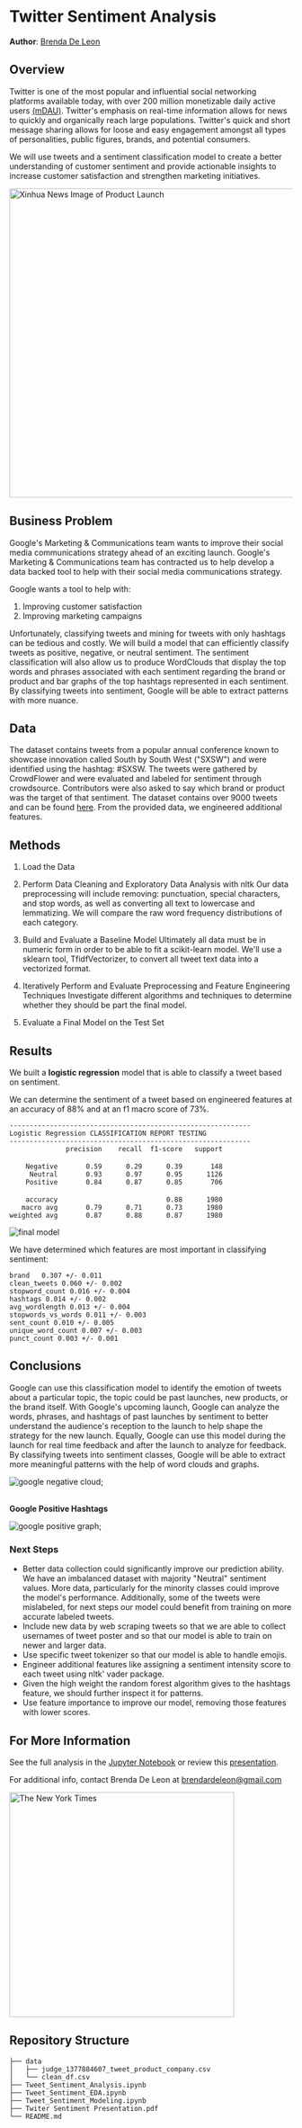 # Twitter Sentiment Analysis
**Author**: [Brenda De Leon](mailto:brendardeleon@gmail.com)

## Overview

Twitter is one of the most popular and influential social networking platforms available today, with over 200 million monetizable daily active users [(mDAU)](https://www.statista.com/statistics/970920/monetizable-daily-active-twitter-users-worldwide/). Twitter's emphasis on real-time information allows for news to quickly and organically reach large populations. Twitter's quick and short message sharing allows for loose and easy engagement amongst all types of personalities, public figures, brands, and potential consumers.

We will use tweets and a sentiment classification model to create a better understanding of customer sentiment and provide actionable insights to increase customer satisfaction and strengthen marketing initiatives.

<img src="https://english.news.cn/20220316/aed3e20f331940c4b8c2b16c1f15b2e6/20220316aed3e20f331940c4b8c2b16c1f15b2e6_96e22deb2-5cd2-4a33-9335-c119411a9451.jpg.jpg" alt="Xinhua News Image of Product Launch" style="width: 550px;"/>


## Business Problem

Google's Marketing & Communications team wants to improve their social media communications strategy ahead of an exciting launch. Google's Marketing & Communications team has contracted us to help develop a data backed tool to help with their social media communications strategy.

Google wants a tool to help with: 
1. Improving customer satisfaction 
2. Improving marketing campaigns

Unfortunately, classifying tweets and mining for tweets with only hashtags can be tedious and costly. We will build a model that can efficiently classify tweets as positive, negative, or neutral sentiment. The sentiment classification will also allow us to produce WordClouds that display the top words and phrases associated with each sentiment regarding the brand or product and bar graphs of the top hashtags represented in each sentiment. By classifying tweets into sentiment, Google will be able to extract patterns with more nuance. 

## Data

The dataset contains tweets from a popular annual conference known to showcase innovation called South by South West ("SXSW") and were identified using the hashtag: #SXSW. The tweets were gathered by CrowdFlower and were evaluated and labeled for sentiment through crowdsource. Contributors were also asked to say which brand or product was the target of that sentiment. The dataset contains over 9000 tweets and can be found [here](https://data.world/crowdflower/brands-and-product-emotions). From the provided data, we engineered additional features.

## Methods

1. Load the Data

2. Perform Data Cleaning and Exploratory Data Analysis with nltk
Our data preprocessing will include removing: punctuation, special characters, and stop words, as well as converting all text to lowercase and lemmatizing. We will compare the raw word frequency distributions of each category.

3. Build and Evaluate a Baseline Model 
Ultimately all data must be in numeric form in order to be able to fit a scikit-learn model. We'll use a sklearn tool, TfidfVectorizer, to convert all tweet text data into a vectorized format.

4. Iteratively Perform and Evaluate Preprocessing and Feature Engineering Techniques
Investigate different algorithms and techniques to determine whether they should be part the final model.

5. Evaluate a Final Model on the Test Set


## Results

We built a <b>logistic regression</b> model that is able to classify a tweet based on sentiment.  

We can determine the sentiment of a tweet based on engineered features at an accuracy of 88% and at an f1 macro score of 73%.

`------------------------------------------------------------`<br>
`Logistic Regression CLASSIFICATION REPORT TESTING` <br>
`------------------------------------------------------------`<br>
`              precision    recall  f1-score   support`<br>
<br>
`    Negative       0.59      0.29      0.39       148`<br>
`     Neutral       0.93      0.97      0.95      1126`<br>
`    Positive       0.84      0.87      0.85       706`<br>
<br>
`    accuracy                           0.88      1980`<br>
`   macro avg       0.79      0.71      0.73      1980`<br>
`weighted avg       0.87      0.88      0.87      1980`<br>

![final model](/finalmodel.png)

We have determined which features are most important in classifying sentiment:

`brand   0.307 +/- 0.011` <br>
`clean_tweets 0.060 +/- 0.002` <br>
`stopword_count 0.016 +/- 0.004` <br>
`hashtags 0.014 +/- 0.002` <br>
`avg_wordlength 0.013 +/- 0.004` <br>
`stopwords_vs_words 0.011 +/- 0.003` <br>
`sent_count 0.010 +/- 0.005` <br>
`unique_word_count 0.007 +/- 0.003` <br>
`punct_count 0.003 +/- 0.001`


## Conclusions

Google can use this classification model to identify the emotion of tweets about a particular topic, the topic could be past launches, new products, or the brand itself. With Google's upcoming launch, Google can analyze the words, phrases, and hashtags of past launches by sentiment to better understand the audience's reception to the launch to help shape the strategy for the new launch. Equally, Google can use this model during the launch for real time feedback and after the launch to analyze for feedback. By classifying tweets into sentiment classes, Google will be able to extract more meaningful patterns with the help of word clouds and graphs. 


![google negative cloud](/google%20negative%20word%20cloud.png);

<br>
<b>Google Positive Hashtags</b>
<br>

![google positive graph](/google%20positive%20hashtag.png);

### Next Steps

 - Better data collection could significantly improve our prediction ability. We have an imbalanced dataset with majority "Neutral" sentiment values. More data, particularly for the minority classes could improve the model's performance. Additionally, some of the tweets were mislabeled, for next steps our model could benefit from training on more accurate labeled tweets.
 - Include new data by web scraping tweets so that we are able to collect usernames of tweet poster and so that our model is able to train on newer and larger data.
 - Use specific tweet tokenizer so that our model is able to handle emojis.
 - Engineer additional features like assigning a sentiment intensity score to each tweet using nltk' vader package.
 - Given the high weight the random forest algorithm gives to the hashtags feature, we should further inspect it for patterns.
 - Use feature importance to improve our model, removing those features with lower scores.

## For More Information

See the full analysis in the [Jupyter Notebook](</Tweet_Sentiment_Modeling.ipynb>) or review this [presentation](</Twiter Sentiment Presentation.pdf>).

For additional info, contact Brenda De Leon at [brendardeleon@gmail.com](mailto:brendardeleon@gmail.com)


<img src="https://static01.nyt.com/images/2017/11/08/business/08TWITTER1/08TWITTER1-superJumbo.jpg" alt="The New York Times " style="width: 400px;"/>


## Repository Structure

```
├── data
│   ├── judge_1377884607_tweet_product_company.csv
│   └── clean_df.csv
├── Tweet_Sentiment_Analysis.ipynb
├── Tweet_Sentiment_EDA.ipynb
├── Tweet_Sentiment_Modeling.ipynb
├── Twiter Sentiment Presentation.pdf
└── README.md
```